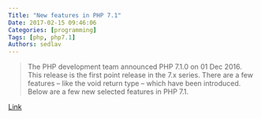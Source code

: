 ```yaml
---
Title: "New features in PHP 7.1"
Date: 2017-02-15 09:46:06
Categories: [programming]
Tags: [php, php7.1]
Authors: sedlav
---
```


> The PHP development team announced PHP 7.1.0 on 01 Dec 2016. This release is the first point release in the 7.x series. There are a few features – like the void return type – which have been introduced. Below are a few new selected features in PHP 7.1.

[Link](http://www.codediesel.com/php/new-features-in-php-7-1/)
